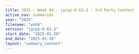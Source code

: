 ```yaml
---
title: 2025 - Week 04 - jgrpp-0.63.3 - 3rd Party Content
active_nav: summaries
year: "2025"
filename: "wk04"
version: "jgrpp-0.63.3"
start_date: "2025-01-20"
end_date: "2025-01-26"
layout: "summary_content"
---
```

